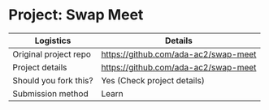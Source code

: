 # Project: Swap Meet

| Logistics             | Details                              |
| --------------------- | ------------------------------------ |
| Original project repo | https://github.com/ada-ac2/swap-meet |
| Project details       | https://github.com/ada-ac2/swap-meet |
| Should you fork this? | Yes (Check project details)          |
| Submission method     | Learn                                |
